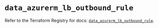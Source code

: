 # `data_azurerm_lb_outbound_rule`

Refer to the Terraform Registry for docs: [`data_azurerm_lb_outbound_rule`](https://registry.terraform.io/providers/hashicorp/azurerm/4.9.0/docs/data-sources/lb_outbound_rule).
